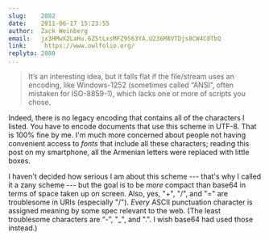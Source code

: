 ```yaml
---
slug:    2082
date:    2011-06-17 15:23:55
author:  Zack Weinberg
email:   jx3HMwX2LaHu.6Z5tLxsMFZ9563YA.U236M8VTDjs8CW4C0TbQ
link:     https://www.owlfolio.org/
replyto: 2080
...
```


<blockquote>It’s an interesting idea, but it falls flat if the
file/stream uses an encoding, like Windows-1252 (sometimes called
“ANSI”, often mistaken for ISO-8859-1), which lacks one or more of
scripts you chose.</blockquote>

Indeed, there is no legacy encoding that contains all of the
characters I listed.  You have to encode documents that use this
scheme in UTF-8.  That is 100% fine by me.  I'm much more concerned
about people not having convenient access to <i>fonts</i> that include
all these characters; reading this post on my smartphone, all the
Armenian letters were replaced with little boxes.

I haven't decided how serious I am about this scheme --- that's why I
called it a zany scheme --- but the goal is to be <i>more</i> compact
than base64 in terms of space taken up on screen.  Also, yes, "+",
"/", and "=" are troublesome in URIs (especially "/").  <i>Every</i>
ASCII punctuation character is assigned meaning by some spec relevant
to the web.  (The least troublesome characters are &ldquo;-&rdquo;,
"_", and ".".  I wish base64 had used those instead.)
